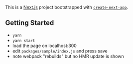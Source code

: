 This is a [Next.js](https://nextjs.org/) project bootstrapped with [`create-next-app`](https://github.com/vercel/next.js/tree/canary/packages/create-next-app).

## Getting Started
 - `yarn`
 - `yarn start`
 - load the page on localhost:300
 - edit `packages/sample/index.js` and press save
 - note webpack "rebuilds" but no HMR update is shown
